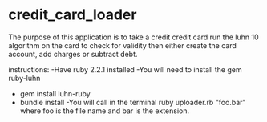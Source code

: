 # credit_card_loader
The purpose of this application is to take a credit credit card
run the luhn 10 algorithm on the card to check for validity
then either create the card account, add charges or subtract debt.

instructions:
-Have ruby 2.2.1 installed
-You will need to install the gem ruby-luhn
  - gem install luhn-ruby
  - bundle install
-You will call in the terminal ruby uploader.rb "foo.bar" where foo is the file name and bar is the extension.
